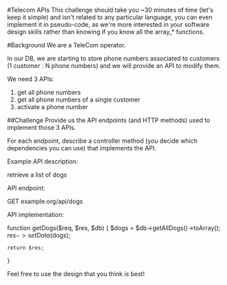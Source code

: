 #Telecom APIs
This challenge should take you ~30 minutes of time (let's keep it simple) and isn't related to any particular language, you can even implement it in pseudo-code, as we're more interested in your software design skills rather than knowing if you know all the array_* functions.

#Background
We are a TeleCom operator.

In our DB, we are starting to store phone numbers associated to customers (1 customer : N phone numbers) and we will provide an API to modify them.

We need 3 APIs:

1. get all phone numbers
2. get all phone numbers of a single customer
3. activate a phone number

##Challenge
Provide us the API endpoints (and HTTP methods) used to implement those 3 APIs.

For each endpoint, describe a controller method (you decide which dependencies you can use) that implements the API.

Example
API description:

retrieve a list of dogs

API endpoint:

GET example.org/api/dogs

API implementation:

function getDogs($req, $res, $db) {
    $dogs = $db->getAllDogs()->toArray();
    $res->setData($dogs);

    return $res;
}

Feel free to use the design that you think is best! 
